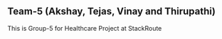## Team-5 (Akshay, Tejas, Vinay and Thirupathi)

This is Group-5 for Healthcare Project at StackRoute
